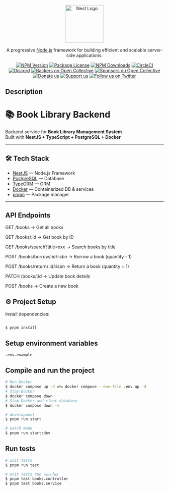<p align="center">
  <a href="http://nestjs.com/" target="blank"><img src="https://nestjs.com/img/logo-small.svg" width="120" alt="Nest Logo" /></a>
</p>

[circleci-image]: https://img.shields.io/circleci/build/github/nestjs/nest/master?token=abc123def456
[circleci-url]: https://circleci.com/gh/nestjs/nest

  <p align="center">A progressive <a href="http://nodejs.org" target="_blank">Node.js</a> framework for building efficient and scalable server-side applications.</p>
    <p align="center">
<a href="https://www.npmjs.com/~nestjscore" target="_blank"><img src="https://img.shields.io/npm/v/@nestjs/core.svg" alt="NPM Version" /></a>
<a href="https://www.npmjs.com/~nestjscore" target="_blank"><img src="https://img.shields.io/npm/l/@nestjs/core.svg" alt="Package License" /></a>
<a href="https://www.npmjs.com/~nestjscore" target="_blank"><img src="https://img.shields.io/npm/dm/@nestjs/common.svg" alt="NPM Downloads" /></a>
<a href="https://circleci.com/gh/nestjs/nest" target="_blank"><img src="https://img.shields.io/circleci/build/github/nestjs/nest/master" alt="CircleCI" /></a>
<a href="https://discord.gg/G7Qnnhy" target="_blank"><img src="https://img.shields.io/badge/discord-online-brightgreen.svg" alt="Discord"/></a>
<a href="https://opencollective.com/nest#backer" target="_blank"><img src="https://opencollective.com/nest/backers/badge.svg" alt="Backers on Open Collective" /></a>
<a href="https://opencollective.com/nest#sponsor" target="_blank"><img src="https://opencollective.com/nest/sponsors/badge.svg" alt="Sponsors on Open Collective" /></a>
  <a href="https://paypal.me/kamilmysliwiec" target="_blank"><img src="https://img.shields.io/badge/Donate-PayPal-ff3f59.svg" alt="Donate us"/></a>
    <a href="https://opencollective.com/nest#sponsor"  target="_blank"><img src="https://img.shields.io/badge/Support%20us-Open%20Collective-41B883.svg" alt="Support us"></a>
  <a href="https://twitter.com/nestframework" target="_blank"><img src="https://img.shields.io/twitter/follow/nestframework.svg?style=social&label=Follow" alt="Follow us on Twitter"></a>
</p>
  <!--[![Backers on Open Collective](https://opencollective.com/nest/backers/badge.svg)](https://opencollective.com/nest#backer)
  [![Sponsors on Open Collective](https://opencollective.com/nest/sponsors/badge.svg)](https://opencollective.com/nest#sponsor)-->

## Description
# 📚 Book Library Backend

Backend service for **Book Library Management System**  
Built with **NestJS + TypeScript + PostgreSQL + Docker**  

---

## 🛠️ Tech Stack
- [NestJS](https://nestjs.com/) — Node.js Framework
- [PostgreSQL](https://www.postgresql.org/) — Database
- [TypeORM](https://typeorm.io/) — ORM
- [Docker](https://www.docker.com/) — Containerized DB & services
- [pnpm](https://pnpm.io/) — Package manager

---

## API Endpoints


GET /books → Get all books

GET /books/:id → Get book by ID

GET /books/search?title=xxx → Search books by title

POST /books/borrow/:id/:isbn → Borrow a book (quantity - 1)

POST /books/return/:id/:isbn → Return a book (quantity + 1)

PATCH /books/:id → Update book details

POST /books → Create a new book

## ⚙️ Project Setup

Install dependencies:

```bash

$ pnpm install

```

## Setup environment variables
```
.env.example

```


## Compile and run the project

```bash
# Run Docker
$ docker compose up -d หรือ docker compose --env-file .env up -d
# Stop Docker
$ docker compose down 
# Stop Docker and clear database
$ docker compose down -v

# development
$ pnpm run start

# watch mode
$ pnpm run start:dev

```

## Run tests

```bash
# unit tests
$ pnpm run test

# unit tests run เฉพาะไฟล์
$ pnpm test books.controller
$ pnpm test books.service